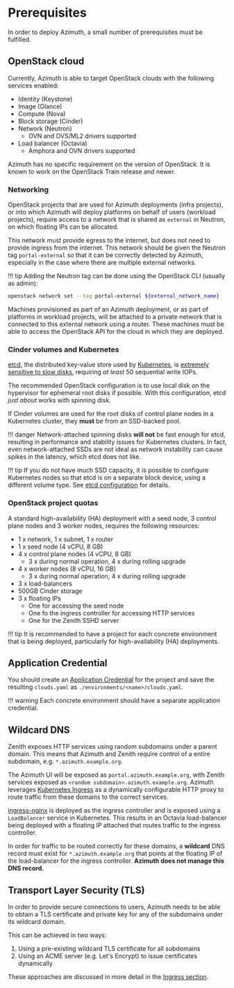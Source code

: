 # Prerequisites

In order to deploy Azimuth, a small number of prerequisites must be fulfilled.

## OpenStack cloud

Currently, Azimuth is able to target OpenStack clouds with the following services enabled:

- Identity (Keystone)
- Image (Glance)
- Compute (Nova)
- Block storage (Cinder)
- Network (Neutron)
  - OVN and OVS/ML2 drivers supported
- Load balancer (Octavia)
  - Amphora and OVN drivers supported

Azimuth has no specific requirement on the version of OpenStack. It is known to work on
the OpenStack Train release and newer.

### Networking

OpenStack projects that are used for Azimuth deployments (infra projects), or into which
Azimuth will deploy platforms on behalf of users (workload projects), require access to a
network that is shared as `external` in Neutron, on which floating IPs can be allocated.

This network must provide egress to the internet, but does not need to provide ingress
from the internet. This network should be given the Neutron tag `portal-external` so that
it can be correctly detected by Azimuth, especially in the case where there are multiple
external networks.

<!-- prettier-ignore-start -->
!!! tip
    Adding the Neutron tag can be done using the OpenStack CLI (usually as admin):
<!-- prettier-ignore-end -->

```sh
openstack network set --tag portal-external ${external_network_name}
```

Machines provisioned as part of an Azimuth deployment, or as part of platforms in workload
projects, will be attached to a private network that is connected to this external network
using a router. These machines must be able to access the OpenStack API for the cloud in
which they are deployed.

### Cinder volumes and Kubernetes

[etcd](https://etcd.io), the distributed key-value store used by
[Kubernetes](https://kubernetes.io/), is
[extremely sensitive to slow disks](https://etcd.io/docs/latest/op-guide/hardware/#disks),
requiring _at least_ 50 sequential write IOPs.

The recommended OpenStack configuration is to use local disk on the hypervisor for
ephemeral root disks if possible. With this configuration, etcd _just about_ works with
spinning disk.

If Cinder volumes are used for the root disks of control plane nodes in a Kubernetes
cluster, they **must** be from an SSD-backed pool.

<!-- prettier-ignore-start -->
!!! danger
    Network-attached spinning disks **will not** be fast enough for etcd, resulting in performance and stability issues for Kubernetes clusters.
    In fact, even network-attached SSDs are not ideal as network instability can cause spikes in the latency, which etcd does not like.

!!! tip
    If you do not have much SSD capacity, it is possible to configure Kubernetes nodes so that etcd is on a separate block device, using a different volume type.
    See [etcd configuration](./03-kubernetes-config.md#etcd-configuration) for details.
<!-- prettier-ignore-end -->

### OpenStack project quotas

A standard high-availability (HA) deployment with a seed node, 3 control plane nodes and
3 worker nodes, requires the following resources:

- 1 x network, 1 x subnet, 1 x router
- 1 x seed node (4 vCPU, 8 GB)
- 4 x control plane nodes (4 vCPU, 8 GB)
  - 3 x during normal operation, 4 x during rolling upgrade
- 4 x worker nodes (8 vCPU, 16 GB)
  - 3 x during normal operation, 4 x during rolling upgrade
- 3 x load-balancers
- 500GB Cinder storage
- 3 x floating IPs
  - One for accessing the seed node
  - One fo the ingress controller for accessing HTTP services
  - One for the Zenith SSHD server

<!-- prettier-ignore-start -->
!!! tip
    It is recommended to have a project for each concrete environment that is being deployed, particularly for high-availability (HA) deployments.
<!-- prettier-ignore-end -->

## Application Credential

You should create an
[Application Credential](https://docs.openstack.org/keystone/latest/user/application_credentials.html)
for the project and save the resulting `clouds.yaml` as `./environments/<name>/clouds.yaml`.

<!-- prettier-ignore-start -->
!!! warning
    Each concrete environment should have a separate application credential.
<!-- prettier-ignore-end -->

## Wildcard DNS

Zenith exposes HTTP services using random subdomains under a parent domain. This means that
Azimuth and Zenith require control of a entire subdomain, e.g. `*.azimuth.example.org`.

The Azimuth UI will be exposed as `portal.azimuth.example.org`, with Zenith services exposed
as `<random subdomain>.azimuth.example.org`. Azimuth leverages
[Kubernetes Ingress](https://kubernetes.io/docs/concepts/services-networking/ingress/) as a
dynamically configurable HTTP proxy to route traffic from these domains to the correct services.

[ingress-nginx](https://github.com/kubernetes/ingress-nginx) is deployed as the ingress controller
and is exposed using a `LoadBalancer` service in Kubernetes. This results in an Octavia load-balancer
being deployed with a floating IP attached that routes traffic to the ingress controller.

In order for traffic to be routed correctly for these domains, a **wildcard** DNS record must exist
for `*.azimuth.example.org` that points at the floating IP of the load-balancer for the ingress
controller. **Azimuth does not manage this DNS record.**

## Transport Layer Security (TLS)

In order to provide secure connections to users, Azimuth needs to be able to obtain a TLS
certificate and private key for any of the subdomains under its wildcard domain.

This can be achieved in two ways:

1. Using a pre-existing wildcard TLS certificate for all subdomains
2. Using an ACME server (e.g. Let's Encrypt) to issue certificates dynamically

These approaches are discussed in more detail in the [Ingress section](../configuration/06-ingress.md).
